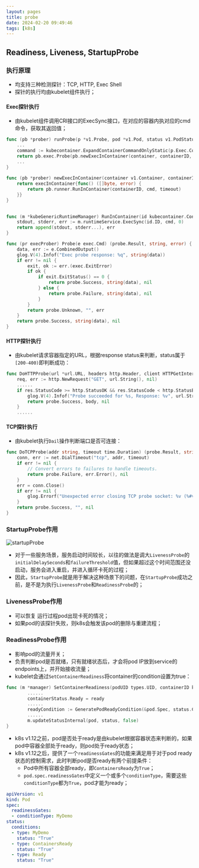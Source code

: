```yaml
---
layout: pages
title: probe
date: 2024-02-20 09:49:46
tags: [k8s]
---
```


## Readiness, Liveness, StartupProbe
### 执行原理
* 均支持三种检测探针：TCP, HTTP, Exec Shell
* 探针的执行均由kubelet组件执行；

#### Exec探针执行
* 由kubelet组件调用CRI接口的ExecSync接口，在对应的容器内执对应的cmd命令，获取其返回值；

<!-- more -->

```go
func (pb *prober) runProbe(p *v1.Probe, pod *v1.Pod, status v1.PodStatus, container v1.Container, containerID kubecontainer.ContainerID) (probe.Result, string, error) {
    ...     
    command := kubecontainer.ExpandContainerCommandOnlyStatic(p.Exec.Command, container.Env)
    return pb.exec.Probe(pb.newExecInContainer(container, containerID, command, timeout))
    ...
}
        
func (pb *prober) newExecInContainer(container v1.Container, containerID kubecontainer.ContainerID, cmd []string, timeout time.Duration) exec.Cmd {
	return execInContainer{func() ([]byte, error) {
		return pb.runner.RunInContainer(containerID, cmd, timeout)
	}}
}
        

func (m *kubeGenericRuntimeManager) RunInContainer(id kubecontainer.ContainerID, cmd []string, timeout time.Duration) ([]byte, error) {
	stdout, stderr, err := m.runtimeService.ExecSync(id.ID, cmd, 0)
	return append(stdout, stderr...), err
}

func (pr execProber) Probe(e exec.Cmd) (probe.Result, string, error) {
	data, err := e.CombinedOutput()
	glog.V(4).Infof("Exec probe response: %q", string(data))
	if err != nil {
		exit, ok := err.(exec.ExitError)
		if ok {
			if exit.ExitStatus() == 0 {
				return probe.Success, string(data), nil
			} else {
				return probe.Failure, string(data), nil
			}
		}
		return probe.Unknown, "", err
	}
	return probe.Success, string(data), nil
}
```

#### HTTP探针执行
* 由kubelet请求容器指定的URL，根据response status来判断，status属于`[200-400)`即判断成功：
```go
func DoHTTPProbe(url *url.URL, headers http.Header, client HTTPGetInterface) (probe.Result, string, error) {
	req, err := http.NewRequest("GET", url.String(), nil)
	......
    if res.StatusCode >= http.StatusOK && res.StatusCode < http.StatusBadRequest {
		glog.V(4).Infof("Probe succeeded for %s, Response: %v", url.String(), *res)
		return probe.Success, body, nil
	}
	......
```

#### TCP探针执行
* 由kubelet执行`Dail`操作判断端口是否可连接：
```go
func DoTCPProbe(addr string, timeout time.Duration) (probe.Result, string, error) {
	conn, err := net.DialTimeout("tcp", addr, timeout)
	if err != nil {
		// Convert errors to failures to handle timeouts.
		return probe.Failure, err.Error(), nil
	}
	err = conn.Close()
	if err != nil {
		glog.Errorf("Unexpected error closing TCP probe socket: %v (%#v)", err, err)
	}
	return probe.Success, "", nil
}
```

### StartupProbe作用
![startupProbe](startupProbe.png)
* 对于一些服务场景，服务启动时间较长，以往的做法是调大`LivenessProbe`的`initialDelaySeconds`和`failureThreshold`值，但如果超过这个时间范围还没启动，服务会进入重启，并进入循环卡死的过程；
* 因此，`StartupProbe`就是用于解决这种场景下的问题，在`StartupProbe`成功之前，是不是为执行`LivenessProbe`和`ReadinessProbe`的；


### LivenessProbe作用
* 可以恢复 运行过程pod出现卡死的情况；
* 如果pod的该探针失败，则k8s会触发该pod的删除与重建流程；

### ReadinessProbe作用
* 影响pod的流量开关；
* 负责判断pod是否就绪，只有就绪状态后，才会将pod IP放到service的endpoints上，并开始接收流量；
* kubelet会通过`SetContainerReadiness`将container的condition设置为true：
```go
func (m *manager) SetContainerReadiness(podUID types.UID, containerID kubecontainer.ContainerID, ready bool) {
	    ......
    	containerStatus.Ready = ready
        ......
    	readyCondition := GeneratePodReadyCondition(&pod.Spec, status.ContainerStatuses, status.Phase)
    	......
    	m.updateStatusInternal(pod, status, false)
}
```

* k8s v1.12之前，pod是否处于ready是由kubelet根据容器状态来判断的，如果pod中容器全部处于ready，则pod处于ready状态；
* k8s v1.12之后，提供了一个`readinessGates`的功能来满足用于对于pod ready状态的控制需求，此时判断pod是否ready有两个前提条件：
    * Pod中所有容器全部ready，即`ContainersReady`为`True`；
    * `pod.spec.readinessGates`中定义一个或多个`conditionType`，需要这些`conditionType`都为`True`，pod才能为ready；
```yaml
apiVersion: v1
kind: Pod
spec:
  readinessGates:
  - conditionType: MyDemo
status:
  conditions:
  - type: MyDemo
    status: "True"
  - type: ContainersReady
    status: "True"
  - type: Ready
    status: "True"
```



